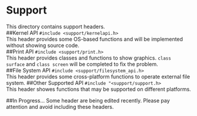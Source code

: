 # Support  
This directory contains support headers.  
##Kernel API
`#include <support/kernelapi.h>`  
This header provides some OS-based functions and will be implemented without showing source code.  
##Print API
`#include <support/print.h>`  
This header provides classes and functions to show graphics.
`class surface` and `class screen` will be completed to fix the problem.  
##File System API
`#include <support/filesystem_api.h>`  
This header provides some cross-platform functions to operate external file system.
##Other Supported API
`#include "<support/support.h>`  
This header showes functions that may be supported on different platforms.  

##In Progress...
Some header are being edited recently. Please pay attention and avoid including these headers.  
